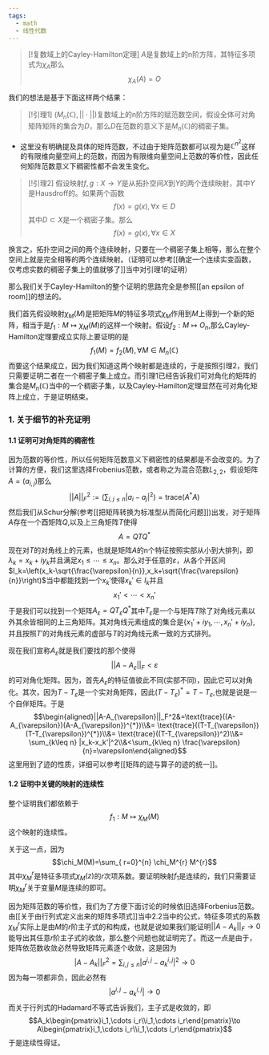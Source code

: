 ```yaml
---
tags:
  - math
  - 线性代数
---
```


> [!复数域上的Cayley-Hamilton定理]
> $A$是复数域上的n阶方阵，其特征多项式为$\chi_A$那么$$\chi_A(A)=O$$

我们的想法是基于下面这样两个结果：

> [!引理1]
> $(M_n(\mathbb{C}),||\cdot ||)$复数域上的n阶方阵的赋范数空间，假设全体可对角矩阵矩阵的集合为$D$，那么$D$在范数的意义下是$M_n(\mathbb{C})$的稠密子集。

* 这里没有明确提及具体的矩阵范数，不过由于矩阵范数都可以视为是$\mathbb{C}^{n^2}$这样的有限维向量空间上的范数，而因为有限维向量空间上范数的等价性，因此任何矩阵范数意义下稠密性都不会发生变化。

> [!引理2]
> 假设映射$f,g:X\to Y$是从拓扑空间$X$到$Y$的两个连续映射，其中$Y$是Hausdroff的。如果两个函数$$f(x)=g(x),\forall x\in D$$其中$D\subset X$是一个稠密子集。那么$$f(x)=g(x),\forall x\in X$$

换言之，拓扑空间之间的两个连续映射，只要在一个稠密子集上相等，那么在整个空间上就是完全相等的两个连续映射。（证明可以参考[[确定一个连续实变函数，仅考虑实数的稠密子集上的值就够了]]当中对引理1的证明）

那么我们关于Cayley-Hamilton的整个证明的思路完全是参照[[an epsilon of room]]的想法的。

我们首先假设映射$\chi_M(M)$是把矩阵$M$的特征多项式$\chi_M$作用到$M$上得到一个新的矩阵，相当于是$f_1:M\mapsto \chi_M(M)$的这样一个映射。假设$f_2:M\mapsto O_n$,那么Cayley-Hamilton定理要成立实际上要证明的是$$f_1(M)=f_2(M),\forall M \in M_n(\mathbb{C})$$而要这个结果成立，因为我们知道这两个映射都是连续的，于是按照引理2，我们只需要证明二者在一个稠密子集上成立。而引理1已经告诉我们可对角化的矩阵的集合是$M_n(\mathbb{C})$当中的一个稠密子集，以及Cayley-Hamilton定理显然在可对角化矩阵上成立，于是证明结束。


### 1. 关于细节的补充证明

#### 1.1 证明可对角矩阵的稠密性

因为范数的等价性，所以任何矩阵范数意义下稠密性的结果都是不会改变的。为了计算的方便，我们这里选择Frobenius范数，或者称之为混合范数$L_{2,2}$，假设矩阵$A=(a_{i,j})$那么$$||A||_{F}^2 := \left(\sum_{i,j\leq n}|a_i-a_j|^{2}\right)=\text{trace}(A^{*}A)$$然后我们从Schur分解(参考[[把矩阵转换为标准型从而简化问题]])出发，对于矩阵$A$存在一个酉矩阵$Q$,以及上三角矩阵$T$使得$$A = QTQ^{*}$$现在对$T$的对角线上的元素，也就是矩阵$A$的n个特征按照实部从小到大排列，即$\lambda_k = x_k+iy_k$并且满足$x_1\leq \cdots \leq x_n$。那么对于任意的$\varepsilon$，从各个开区间$I_k=\left(x_k-\sqrt{\frac{\varepsilon}{n}},x_k+\sqrt{\frac{\varepsilon}{n}}\right)$当中都能找到一个$x_k'$使得$x_k'\in I_k$并且$$x_1'<\cdots <x_n'$$于是我们可以找到一个矩阵$A_{\varepsilon} = QT_{\varepsilon}Q^{*}$其中$T_{\varepsilon}$是一个与矩阵$T$除了对角线元素以外其余皆相同的上三角矩阵。其对角线元素组成的集合是$\{x_1'+iy_1,\cdots,x_n'+iy_n\}$,并且按照$T'$的对角线元素的虚部与$T$的对角线元素一致的方式排列。

现在我们宣称$A_{\varepsilon}$就是我们要找的那个使得$$||A-A_{\varepsilon}||_F<\varepsilon$$的可对角化矩阵。因为，首先$A_{\varepsilon}$的特征值彼此不同(实部不同)，因此它可以对角化。其次，因为$T-T_{\varepsilon}$是一个实对角矩阵，因此$(T-T_{\varepsilon})^{*}=T-T_{\varepsilon}$,也就是说是一个自伴矩阵。于是$$\begin{aligned}||A-A_{\varepsilon}||_F^2&=\text{trace}((A-A_{\varepsilon})(A-A_{\varepsilon})^{*})\\&= \text{trace}((T-T_{\varepsilon})(T-T_{\varepsilon})^{*})\\&= \text{trace}((T-T_{\varepsilon})^2)\\&= \sum_{k\leq n} |x_k-x_k'|^2\\&<\sum_{k\leq n} \frac{\varepsilon}{n}=\varepsilon\end{aligned}$$这里用到了迹的性质，详细可以参考[[矩阵的迹与算子的迹的统一]]。

#### 1.2 证明中关键的映射的连续性

整个证明我们都依赖于$$f_1:M\mapsto \chi_M(M)$$这个映射的连续性。

关于这一点，因为$$\chi_M(M)=\sum_{ r=0}^{n} \chi_M^{r} M^{r}$$其中$\chi_M^{r}$是特征多项式$\chi_M(z)$的$r$次项系数。要证明映射$f_1$是连续的，我们只需要证明$\chi_M^{r}$关于变量$M$是连续的即可。

因为矩阵范数的等价性，我们为了方便下面讨论的时候依旧选择Forbenius范数。由[[关于由行列式定义出来的矩阵多项式]]当中2.2当中的公式，特征多项式的系数$\chi_M^{r}$实际上是由$M$的$r$阶主子式的和构成，也就是说如果我们能证明$||A-A_k||_F\to 0$能导出其任意$r$阶主子式的收敛，那么整个问题也就证明完了。而这一点是由于，矩阵依范数收敛必然导致矩阵元素逐个收敛，这是因为$$|A-A_k||_F^2=\sum_{i,j\leq n}|a^{i,j}-a^{i,j}_k|^2\to 0$$因为每一项都非负，因此必然有$$|a^{i,j}-a^{i,j}_k|\to 0$$而关于行列式的Hadamard不等式告诉我们，主子式是收敛的，即$$A_k\begin{pmatrix}i_1,\cdots i_r\\i_1,\cdots i_r\end{pmatrix}\to A\begin{pmatrix}i_1,\cdots i_r\\i_1,\cdots i_r\end{pmatrix}$$于是连续性得证。


